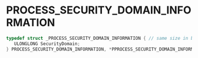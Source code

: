 # PROCESS_SECURITY_DOMAIN_INFORMATION

```C
typedef struct _PROCESS_SECURITY_DOMAIN_INFORMATION { // same size in both x86 and x64
   ULONGLONG SecurityDomain;                                                  // 0x000 0x000
} PROCESS_SECURITY_DOMAIN_INFORMATION, *PPROCESS_SECURITY_DOMAIN_INFORMATION;
```

